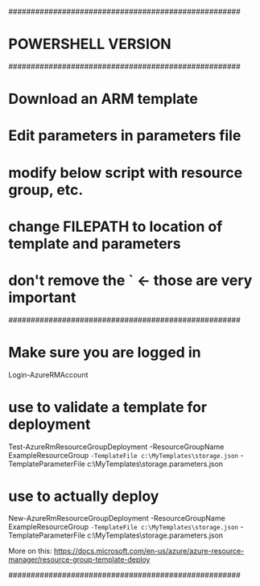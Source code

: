 ####################################################
# POWERSHELL VERSION 
####################################################
# Download an ARM template
# Edit parameters in parameters file
# modify below script with resource group, etc. 
# change FILEPATH to location of template and parameters
# don't remove the ` <- those are very important
####################################################

# Make sure you are logged in   
Login-AzureRMAccount

# use to validate a template for deployment
Test-AzureRmResourceGroupDeployment -ResourceGroupName ExampleResourceGroup `
-TemplateFile c:\MyTemplates\storage.json `
-TemplateParameterFile c:\MyTemplates\storage.parameters.json

# use to actually deploy 
New-AzureRmResourceGroupDeployment -ResourceGroupName ExampleResourceGroup `
-TemplateFile c:\MyTemplates\storage.json `
-TemplateParameterFile c:\MyTemplates\storage.parameters.json


More on this: 
https://docs.microsoft.com/en-us/azure/azure-resource-manager/resource-group-template-deploy

####################################################




